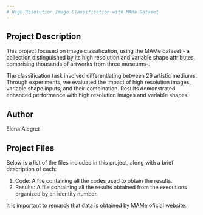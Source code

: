 ```yaml
---
# High-Resolution Image Classification with MAMe Dataset
---
```


## Project Description
This project focused on image classification, using the MAMe dataset - a collection distinguished by its high resolution and variable shape attributes, comprising thousands of artworks from three museums-. 

The classification task involved differentiating between 29 artistic mediums. Through experiments, we evaluated the impact of high resolution images, variable shape inputs, and their combination. Results demonstrated enhanced performance with high resolution images and variable shapes.

## Author
Elena Alegret

## Project Files
Below is a list of the files included in this project, along with a brief description of each:

1. Code: A file containing all the codes used to obtain the results.
2. Results: A file containing all the results obtained from the executions organized by an identity number.



It is important to remarck that data is obtained by MAMe oficial website. 


